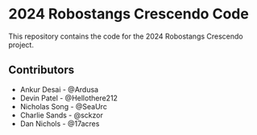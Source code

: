 # 2024 Robostangs Crescendo Code

This repository contains the code for the 2024 Robostangs Crescendo project.

## Contributors

- Ankur Desai - @Ardusa
- Devin Patel - @Hellothere212
- Nicholas Song - @SeaUrc
- Charlie Sands - @sckzor
- Dan Nichols - @17acres